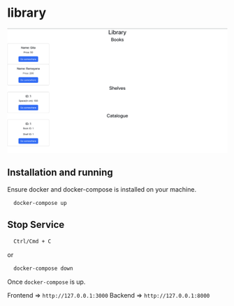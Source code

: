 # library

![project output](https://raw.githubusercontent.com/avirajkhare00/library/main/readme_assets/screenshot.png)

## Installation and running

Ensure docker and docker-compose is installed on your machine.

```bash
  docker-compose up
```

## Stop Service

```bash
  Ctrl/Cmd + C
```

or

```bash
  docker-compose down
```

Once `docker-compose` is up.

Frontend => `http://127.0.0.1:3000`
Backend => `http://127.0.0.1:8000`
